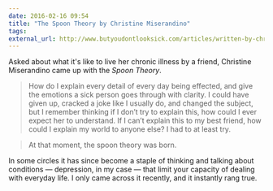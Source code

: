 ```yaml
---
date: 2016-02-16 09:54
title: "The Spoon Theory by Christine Miserandino"
tags:
external_url: http://www.butyoudontlooksick.com/articles/written-by-christine/the-spoon-theory/
---
```


Asked about what it's like to live her chronic illness by a friend, Christine Miserandino came up with the *Spoon Theory*.

>How do I explain every detail of every day being effected, and give the emotions a sick person goes through with clarity. I could have given up, cracked a joke like I usually do, and changed the subject, but I remember thinking if I don’t try to explain this, how could I ever expect her to understand. If I can’t explain this to my best friend, how could I explain my world to anyone else? I had to at least try.

>At that moment, the spoon theory was born.

In some circles it has since become a staple of thinking and talking about conditions — depression, in my case — that limit your capacity of dealing with everyday life. I only came across it recently, and it instantly rang true.
